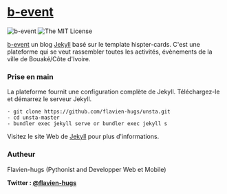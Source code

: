 # [b-event](https://flavien-hugs.github.io/b-event/)&nbsp;

![[b-event](https://flavien-hugs.github.io/b-event/)](https://img.shields.io/badge/unsta-live--demo-orange.svg?style=flat)
![The MIT License](http://img.shields.io/badge/License-MIT-green.svg?style=flat)

[b-event](https://flavien-hugs.github.io/b-event/) un blog [Jekyll](http://jekyllrb.com/) basé sur le template hispter-cards. C'est une plateforme qui se veut rassembler toutes les activités, évènements de la ville de Bouaké/Côte d'Ivoire.

### Prise en main

La plateforme fournit une configuration complète de Jekyll. Téléchargez-le et démarrez le serveur Jekyll.

    - git clone https://github.com/flavien-hugs/unsta.git
    - cd unsta-master
    - bundler exec jekyll serve or bundler exec jekyll s

Visitez le site Web de [Jekyll](http://jekyllrb.com/) pour plus d'informations.

### Autheur
Flavien-hugs (Pythonist and Developper Web et Mobile)

**Twitter : [@flavien-hugs](https://twitter.com/flavien_hugs)**
